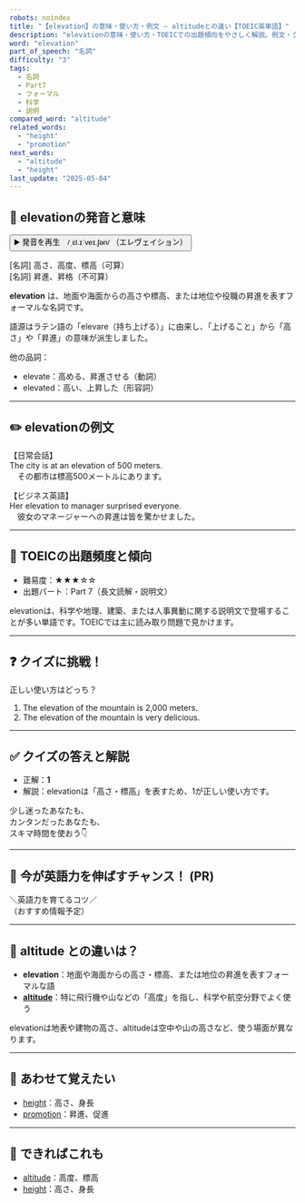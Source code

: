 ```yaml
---
robots: noindex
title: "【elevation】の意味・使い方・例文 ― altitudeとの違い【TOEIC英単語】"
description: "elevationの意味・使い方・TOEICでの出題傾向をやさしく解説。例文・クイズ付きでaltitudeとの違いもわかりやすく学べます。"
word: "elevation"
part_of_speech: "名詞"
difficulty: "3"
tags:
  - 名詞
  - Part7
  - フォーマル
  - 科学
  - 説明
compared_word: "altitude"
related_words:
  - "height"
  - "promotion"
next_words:
  - "altitude"
  - "height"
last_update: "2025-05-04"
---
```


## 🔰 elevationの発音と意味

<button class="play-audio" onclick="playTTS('elevation')">
  <span class="play-audio-main">
    ▶️ 発音を再生　/ˌɛl.ɪˈveɪ.ʃən/
  </span>
  <span class="play-audio-sub">
    （エレヴェイション）
  </span>
</button>

[名詞] 高さ、高度、標高（可算）  
[名詞] 昇進、昇格（不可算）

**elevation** は、地面や海面からの高さや標高、または地位や役職の昇進を表すフォーマルな名詞です。

語源はラテン語の「elevare（持ち上げる）」に由来し、「上げること」から「高さ」や「昇進」の意味が派生しました。

他の品詞：  
- elevate：高める、昇進させる（動詞）
- elevated：高い、上昇した（形容詞）

---

## ✏️ elevationの例文

【日常会話】  
The city is at an elevation of 500 meters.  
　その都市は標高500メートルにあります。

【ビジネス英語】  
Her elevation to manager surprised everyone.  
　彼女のマネージャーへの昇進は皆を驚かせました。

---

## 🎯 TOEICの出題頻度と傾向

- 難易度：★★★☆☆
- 出題パート：Part 7（長文読解・説明文）

elevationは、科学や地理、建築、または人事異動に関する説明文で登場することが多い単語です。TOEICでは主に読み取り問題で見かけます。

---

## ❓ クイズに挑戦！

正しい使い方はどっち？

1. The elevation of the mountain is 2,000 meters.  
2. The elevation of the mountain is very delicious.

---

## ✅ クイズの答えと解説

- 正解：**1**
- 解説：elevationは「高さ・標高」を表すため、1が正しい使い方です。

少し迷ったあなたも、  
カンタンだったあなたも、  
スキマ時間を使おう👇️

---

## 🚀 今が英語力を伸ばすチャンス！ (PR)

<div class="info-center">
＼英語力を育てるコツ／<br>  
（おすすめ情報予定）
</div>

---

## 🤔  altitude との違いは？

- **elevation**：地面や海面からの高さ・標高、または地位の昇進を表すフォーマルな語
- **[altitude](/altitude)**：特に飛行機や山などの「高度」を指し、科学や航空分野でよく使う

elevationは地表や建物の高さ、altitudeは空中や山の高さなど、使う場面が異なります。

---

## 🧩 あわせて覚えたい

- [height](/height)：高さ、身長
- [promotion](/promotion)：昇進、促進

---

## 📖 できればこれも

- [altitude](/altitude)：高度、標高
- [height](/height)：高さ、身長

<!-- cvid: aid17_bid04 -->
